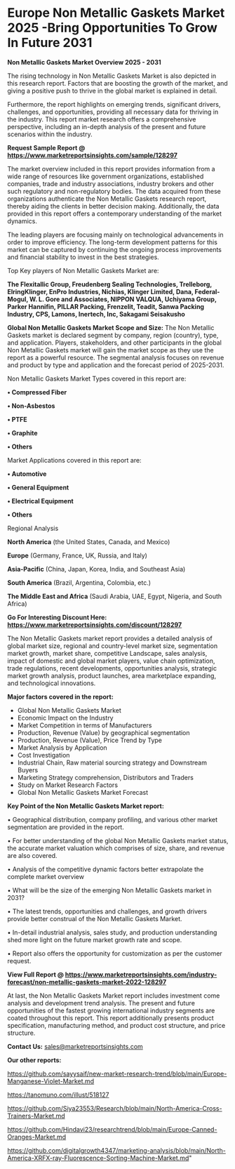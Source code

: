 # Europe Non Metallic Gaskets Market 2025 -Bring Opportunities To Grow In Future 2031

<Strong> Non Metallic Gaskets Market Overview 2025 - 2031</strong>

The rising technology in Non Metallic Gaskets Market is also depicted in this research report. Factors that are boosting the growth of the market, and giving a positive push to thrive in the global market is explained in detail.

Furthermore, the report highlights on emerging trends, significant drivers, challenges, and opportunities, providing all necessary data for thriving in the industry. This report market research offers a comprehensive perspective, including an in-depth analysis of the present and future scenarios within the industry.

<strong>Request Sample Report @ <a href=https://www.marketreportsinsights.com/sample/128297>https://www.marketreportsinsights.com/sample/128297</a></strong>

The market overview included in this report provides information from a wide range of resources like government organizations, established companies, trade and industry associations, industry brokers and other such regulatory and non-regulatory bodies. The data acquired from these organizations authenticate the Non Metallic Gaskets research report, thereby aiding the clients in better decision making. Additionally, the data provided in this report offers a contemporary understanding of the market dynamics.

The leading players are focusing mainly on technological advancements in order to improve efficiency. The long-term development patterns for this market can be captured by continuing the ongoing process improvements and financial stability to invest in the best strategies.

Top Key players of Non Metallic Gaskets Market are:

<strong>The Flexitallic Group, Freudenberg Sealing Technologies, Trelleborg, ElringKlinger, EnPro Industries, Nichias, Klinger Limited, Dana, Federal-Mogul, W. L. Gore and Associates, NIPPON VALQUA, Uchiyama Group, Parker Hannifin, PILLAR Packing, Frenzelit, Teadit, Sanwa Packing Industry, CPS, Lamons, Inertech, Inc, Sakagami Seisakusho</strong>

<strong><b>Global Non Metallic Gaskets Market Scope and Size:</b></strong>
The Non Metallic Gaskets market is declared segment by company, region (country), type, and application. Players, stakeholders, and other participants in the global Non Metallic Gaskets market will gain the market scope as they use the report as a powerful resource. The segmental analysis focuses on revenue and product by type and application and the forecast period of 2025-2031.

Non Metallic Gaskets Market Types covered in this report are:

<strong>• Compressed Fiber

• Non-Asbestos

• PTFE

• Graphite

• Others</strong>

Market Applications covered in this report are:

<strong>• Automotive

• General Equipment

• Electrical Equipment

• Others</strong> 

Regional Analysis

<strong>North America</strong> (the United States, Canada, and Mexico)

<strong>Europe</strong> (Germany, France, UK, Russia, and Italy)

<strong>Asia-Pacific</strong> (China, Japan, Korea, India, and Southeast Asia)

<strong>South America</strong> (Brazil, Argentina, Colombia, etc.)

<strong>The Middle East and Africa</strong> (Saudi Arabia, UAE, Egypt, Nigeria, and South Africa)

<strong>Go For Interesting Discount Here: <a href=https://www.marketreportsinsights.com/discount/128297>https://www.marketreportsinsights.com/discount/128297</a></strong>

The Non Metallic Gaskets market report provides a detailed analysis of global market size, regional and country-level market size, segmentation market growth, market share, competitive Landscape, sales analysis, impact of domestic and global market players, value chain optimization, trade regulations, recent developments, opportunities analysis, strategic market growth analysis, product launches, area marketplace expanding, and technological innovations.

<strong><b>Major factors covered in the report:</b></strong>
<ul>
  <li>Global Non Metallic Gaskets Market </li>
  <li>Economic Impact on the Industry</li>
  <li>Market Competition in terms of Manufacturers</li>
  <li>Production, Revenue (Value) by geographical segmentation</li>
  <li>Production, Revenue (Value), Price Trend by Type</li>
  <li>Market Analysis by Application</li>
  <li>Cost Investigation</li>
  <li>Industrial Chain, Raw material sourcing strategy and Downstream Buyers</li>
  <li>Marketing Strategy comprehension, Distributors and Traders</li>
  <li>Study on Market Research Factors</li>
  <li>Global Non Metallic Gaskets Market Forecast</li>
</ul>

<strong><b>Key Point of the Non Metallic Gaskets Market report:</b></strong>

• Geographical distribution, company profiling, and various other market segmentation are provided in the report.

• For better understanding of the global Non Metallic Gaskets market status, the accurate market valuation which comprises of size, share, and revenue are also covered.

• Analysis of the competitive dynamic factors better extrapolate the complete market overview

• What will be the size of the emerging Non Metallic Gaskets market in 2031?

• The latest trends, opportunities and challenges, and growth drivers provide better construal of the Non Metallic Gaskets Market.

• In-detail industrial analysis, sales study, and production understanding shed more light on the future market growth rate and scope.

• Report also offers the opportunity for customization as per the customer request.

<strong><b>View Full Report @ <a href=https://www.marketreportsinsights.com/industry-forecast/non-metallic-gaskets-market-2022-128297>https://www.marketreportsinsights.com/industry-forecast/non-metallic-gaskets-market-2022-128297</a></b></strong>


At last, the Non Metallic Gaskets Market report includes investment come analysis and development trend analysis. The present and future opportunities of the fastest growing international industry segments are coated throughout this report. This report additionally presents product specification, manufacturing method, and product cost structure, and price structure.

<strong>Contact Us:</strong>
sales@marketreportsinsights.com

<strong>Our other reports:</strong>

<a href=https://github.com/sayysaif/new-market-research-trend/blob/main/Europe-Manganese-Violet-Market.md>https://github.com/sayysaif/new-market-research-trend/blob/main/Europe-Manganese-Violet-Market.md</a>

<a href=https://tanomuno.com/illust/518127>https://tanomuno.com/illust/518127</a>

<a href=https://github.com/Siya23553/Research/blob/main/North-America-Cross-Trainers-Market.md>https://github.com/Siya23553/Research/blob/main/North-America-Cross-Trainers-Market.md</a>

<a href=https://github.com/Hindavi23/researchtrend/blob/main/Europe-Canned-Oranges-Market.md>https://github.com/Hindavi23/researchtrend/blob/main/Europe-Canned-Oranges-Market.md</a>

<a href=https://github.com/digitalgrowth4347/marketing-analysis/blob/main/North-America-XRFX-ray-Fluorescence-Sorting-Machine-Market.md>https://github.com/digitalgrowth4347/marketing-analysis/blob/main/North-America-XRFX-ray-Fluorescence-Sorting-Machine-Market.md</a>"
